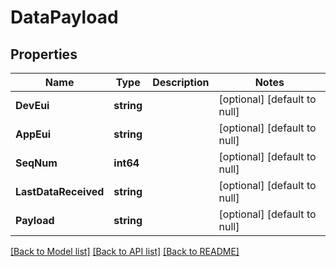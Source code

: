# DataPayload

## Properties
Name | Type | Description | Notes
------------ | ------------- | ------------- | -------------
**DevEui** | **string** |  | [optional] [default to null]
**AppEui** | **string** |  | [optional] [default to null]
**SeqNum** | **int64** |  | [optional] [default to null]
**LastDataReceived** | **string** |  | [optional] [default to null]
**Payload** | **string** |  | [optional] [default to null]

[[Back to Model list]](../README.md#documentation-for-models) [[Back to API list]](../README.md#documentation-for-api-endpoints) [[Back to README]](../README.md)


